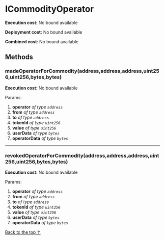# ICommodityOperator


**Execution cost**: No bound available

**Deployment cost**: No bound available

**Combined cost**: No bound available




## Methods
### madeOperatorForCommodity(address,address,address,uint256,uint256,bytes,bytes)


**Execution cost**: No bound available


Params:

1. **operator** *of type `address`*
2. **from** *of type `address`*
3. **to** *of type `address`*
4. **tokenId** *of type `uint256`*
5. **value** *of type `uint256`*
6. **userData** *of type `bytes`*
7. **operatorData** *of type `bytes`*


--- 
### revokedOperatorForCommodity(address,address,address,uint256,uint256,bytes,bytes)


**Execution cost**: No bound available


Params:

1. **operator** *of type `address`*
2. **from** *of type `address`*
3. **to** *of type `address`*
4. **tokenId** *of type `uint256`*
5. **value** *of type `uint256`*
6. **userData** *of type `bytes`*
7. **operatorData** *of type `bytes`*


[Back to the top ↑](#icommodityoperator)
